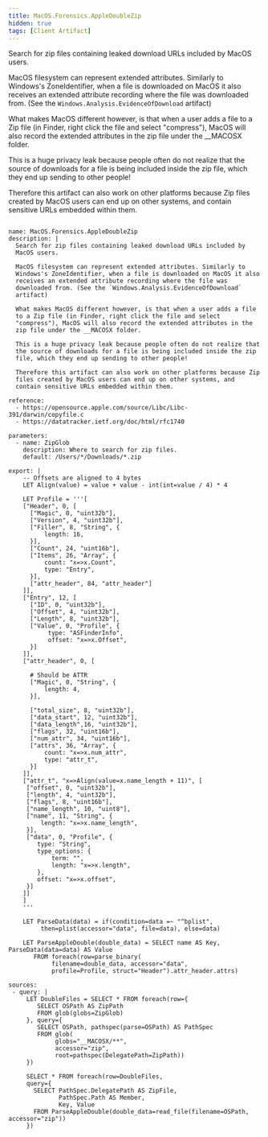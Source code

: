 ```yaml
---
title: MacOS.Forensics.AppleDoubleZip
hidden: true
tags: [Client Artifact]
---
```


Search for zip files containing leaked download URLs included by
MacOS users.

MacOS filesystem can represent extended attributes. Similarly to
Windows's ZoneIdentifier, when a file is downloaded on MacOS it also
receives an extended attribute recording where the file was
downloaded from. (See the `Windows.Analysis.EvidenceOfDownload`
artifact)

What makes MacOS different however, is that when a user adds a file
to a Zip file (in Finder, right click the file and select
"compress"), MacOS will also record the extended attributes in the
zip file under the __MACOSX folder.

This is a huge privacy leak because people often do not realize that
the source of downloads for a file is being included inside the zip
file, which they end up sending to other people!

Therefore this artifact can also work on other platforms because Zip
files created by MacOS users can end up on other systems, and
contain sensitive URLs embedded within them.


<pre><code class="language-yaml">
name: MacOS.Forensics.AppleDoubleZip
description: |
  Search for zip files containing leaked download URLs included by
  MacOS users.

  MacOS filesystem can represent extended attributes. Similarly to
  Windows's ZoneIdentifier, when a file is downloaded on MacOS it also
  receives an extended attribute recording where the file was
  downloaded from. (See the `Windows.Analysis.EvidenceOfDownload`
  artifact)

  What makes MacOS different however, is that when a user adds a file
  to a Zip file (in Finder, right click the file and select
  "compress"), MacOS will also record the extended attributes in the
  zip file under the __MACOSX folder.

  This is a huge privacy leak because people often do not realize that
  the source of downloads for a file is being included inside the zip
  file, which they end up sending to other people!

  Therefore this artifact can also work on other platforms because Zip
  files created by MacOS users can end up on other systems, and
  contain sensitive URLs embedded within them.

reference:
  - https://opensource.apple.com/source/Libc/Libc-391/darwin/copyfile.c
  - https://datatracker.ietf.org/doc/html/rfc1740

parameters:
  - name: ZipGlob
    description: Where to search for zip files.
    default: /Users/*/Downloads/*.zip

export: |
    -- Offsets are aligned to 4 bytes
    LET Align(value) = value + value - int(int=value / 4) * 4

    LET Profile = '''[
    ["Header", 0, [
      ["Magic", 0, "uint32b"],
      ["Version", 4, "uint32b"],
      ["Filler", 8, "String", {
          length: 16,
      }],
      ["Count", 24, "uint16b"],
      ["Items", 26, "Array", {
          count: "x=>x.Count",
          type: "Entry",
      }],
      ["attr_header", 84, "attr_header"]
    ]],
    ["Entry", 12, [
      ["ID", 0, "uint32b"],
      ["Offset", 4, "uint32b"],
      ["Length", 8, "uint32b"],
      ["Value", 0, "Profile", {
           type: "ASFinderInfo",
           offset: "x=>x.Offset",
      }]
    ]],
    ["attr_header", 0, [

      # Should be ATTR
      ["Magic", 0, "String", {
          length: 4,
      }],

      ["total_size", 8, "uint32b"],
      ["data_start", 12, "uint32b"],
      ["data_length",16, "uint32b"],
      ["flags", 32, "uint16b"],
      ["num_attr", 34, "uint16b"],
      ["attrs", 36, "Array", {
          count: "x=>x.num_attr",
          type: "attr_t",
      }]
    ]],
    ["attr_t", "x=>Align(value=x.name_length + 11)", [
     ["offset", 0, "uint32b"],
     ["length", 4, "uint32b"],
     ["flags", 8, "uint16b"],
     ["name_length", 10, "uint8"],
     ["name", 11, "String", {
         length: "x=>x.name_length",
     }],
     ["data", 0, "Profile", {
        type: "String",
        type_options: {
            term: "",
            length: "x=>x.length",
        },
        offset: "x=>x.offset",
     }]
    ]]
    ]
    '''

    LET ParseData(data) = if(condition=data =~ "^bplist",
         then=plist(accessor="data", file=data), else=data)

    LET ParseAppleDouble(double_data) = SELECT name AS Key, ParseData(data=data) AS Value
       FROM foreach(row=parse_binary(
            filename=double_data, accessor="data",
            profile=Profile, struct="Header").attr_header.attrs)

sources:
 - query: |
     LET DoubleFiles = SELECT * FROM foreach(row={
        SELECT OSPath AS ZipPath
        FROM glob(globs=ZipGlob)
     }, query={
        SELECT OSPath, pathspec(parse=OSPath) AS PathSpec
        FROM glob(
             globs="__MACOSX/**",
             accessor="zip",
             root=pathspec(DelegatePath=ZipPath))
     })

     SELECT * FROM foreach(row=DoubleFiles,
     query={
       SELECT PathSpec.DelegatePath AS ZipFile,
              PathSpec.Path AS Member,
              Key, Value
       FROM ParseAppleDouble(double_data=read_file(filename=OSPath, accessor="zip"))
     })

</code></pre>

